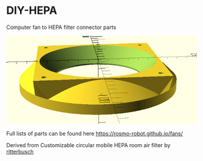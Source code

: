 # DIY-HEPA
Computer fan to HEPA filter connector parts

![img](https://raw.githubusercontent.com/samuk/DIY-HEPA/main/pictures/hepa.png)

Full lists of parts can be found here https://rosmo-robot.github.io/fans/

Derived from Customizable circular mobile HEPA room air filter by [ritterbusch](https://www.thingiverse.com/thing:4860712)
